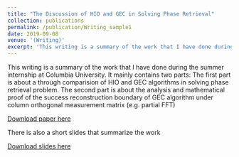 ```yaml
---
title: "The Discussion of HIO and GEC in Solving Phase Retrieval"
collection: publications
permalink: /publication/Writing_sample1
date: 2019-09-08
venue: '(Writing)'
excerpt: 'This writing is a summary of the work that I have done during the summer internship at Columbia University.'
---
```

This writing is a summary of the work that I have done during the summer internship at Columbia University. It mainly contains two parts: The first part is about a through comparision of HIO and GEC algorithms in solving phase retrieval problem. The second part is about the analysis and mathematical proof of the success reconstruction boundary of GEC algorithm under column orthogonal measurement matrix (e.g. partial FFT)

[Download paper here](http://PeterZZQ.github.io/files/Writing1.pdf)

There is also a short slides that summarize the work

[Download slides here](http://PeterZZQ.github.io/files/research_summary.pdf)
